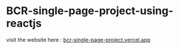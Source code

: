 # BCR-single-page-project-using-reactjs
visit the website here : [bcr-single-page-project.vercel.app](https://bcr-single-page-project.vercel.app)
